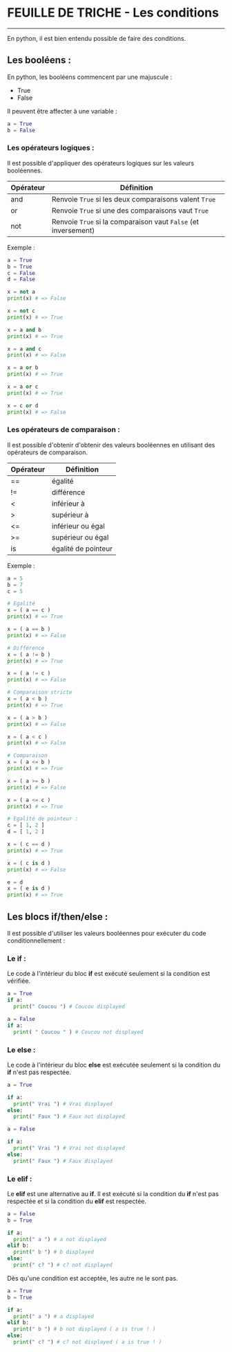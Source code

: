 # FEUILLE DE TRICHE - Les conditions

___

En python, il est bien entendu possible de faire des conditions.

## Les booléens :
En python, les booléens commencent par une majuscule :
 - True
 - False

Il peuvent être affecter à une variable :
```python
a = True
b = False
```

### Les opérateurs logiques :
Il est possible d'appliquer des opérateurs logiques sur les valeurs booléennes.

| Opérateur | Définition                                                           |
|-----------|----------------------------------------------------------------------|
| and       | Renvoie `True` si les deux comparaisons valent `True`                |
| or        | Renvoie `True` si une des comparaisons vaut `True`                   |
| not       | Renvoie `True` si la comparaison vaut `False` (et inversement)       |

Exemple :
```python
a = True
b = True
c = False
d = False

x = not a
print(x) # => False

x = not c
print(x) # => True

x = a and b
print(x) # => True

x = a and c
print(x) # => False

x = a or b
print(x) # => True

x = a or c
print(x) # => True

x = c or d
print(x) # => False
```

### Les opérateurs de comparaison :
Il est possible d'obtenir d'obtenir des valeurs booléennes en utilisant des opérateurs de comparaison.

| Opérateur | Définition                   |
|-----------|------------------------------|
| ==        | égalité                      |
| !=        | différence                   |
| <         | inférieur à                  |
| >         | supérieur à                  |
| <=        | inférieur ou égal            |
| >=        | supérieur ou égal            |
| is        | égalité de pointeur          |

Exemple :
```python
a = 5
b = 7
c = 5

# Egalité
x = ( a == c )
print(x) # => True

x = ( a == b )
print(x) # => False

# Différence
x = ( a != b )
print(x) # => True

x = ( a != c )
print(x) # => False

# Comparaison stricte
x = ( a < b )
print(x) # => True

x = ( a > b )
print(x) # => False

x = ( a < c )
print(x) # => False

# Comparaison
x = ( a <= b )
print(x) # => True

x = ( a >= b )
print(x) # => False

x = ( a <= c )
print(x) # => True

# Egalité de pointeur :
c = [ 1, 2 ]
d = [ 1, 2 ]

x = ( c == d )
print(x) # => True

x = ( c is d )
print(x) # => False

e = d
x = ( e is d )
print(x) # => True
```


## Les blocs if/then/else :

Il est possible d'utiliser les valeurs booléennes pour exécuter du code conditionnellement :

### Le __if__ :

Le code à l'intérieur du bloc __if__ est exécuté seulement si la condition est vérifiée.

```python
a = True
if a:
  print(" Coucou ") # Coucou displayed

a = False
if a:
  print( " Coucou " ) # Coucou not displayed
```

### Le __else__ :
Le code à l'intérieur du bloc __else__ est exécutée seulement si la condition du __if__ n'est pas respectée.

```python
a = True

if a:
  print(" Vrai ") # Vrai displayed
else:
  print(" Faux ") # Faux not displayed

a = False

if a:
  print(" Vrai ") # Vrai not displayed
else:
  print(" Faux ") # Faux displayed
```

### Le __elif__ :

Le __elif__ est une alternative au __if__. Il est exécuté si la condition du __if__ n'est pas respectée et si la condition du __elif__ est respectée.

```python
a = False
b = True

if a:
  print(" a ") # a not displayed
elif b:
  print(" b ") # b displayed
else:
  print(" c? ") # c? not displayed
```

Dès qu'une condition est acceptée, les autre ne le sont pas.

```python
a = True
b = True

if a:
  print(" a ") # a displayed
elif b:
  print(" b ") # b not displayed ( a is true ! )
else:
  print(" c? ") # c? not displayed ( a is true ! )
```
